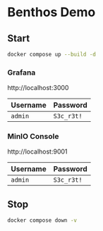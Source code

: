 # Benthos Demo

## Start

```bash
docker compose up --build -d
```

### Grafana

http://localhost:3000

| Username | Password   |
| -------- | ---------- |
| `admin`  | `S3c_r3t!` |

### MinIO Console

http://localhost:9001

| Username | Password   |
| -------- | ---------- |
| `admin`  | `S3c_r3t!` |

## Stop

```bash
docker compose down -v
```
